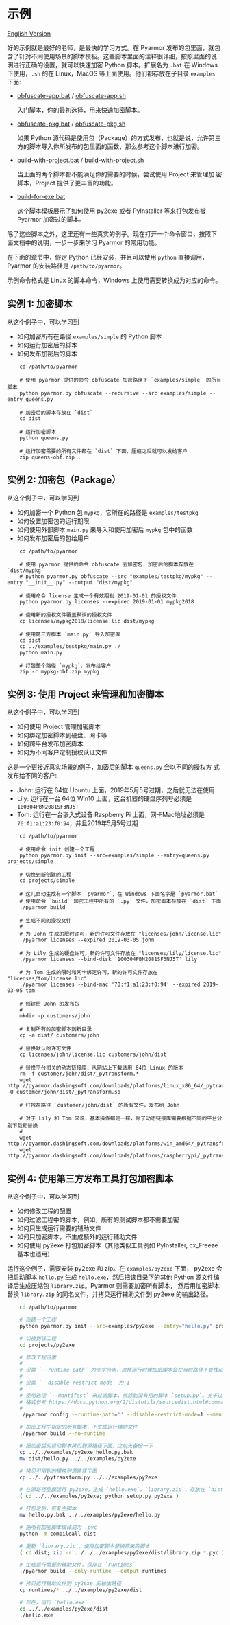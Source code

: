 # 示例

[English Version](README.md)

好的示例就是最好的老师，是最快的学习方式。在 Pyarmor 发布的包里面，就包
含了针对不同使用场景的脚本模板。这些脚本里面的注释很详细，按照里面的说
明进行正确的设置，就可以快速加密 Python 脚本。扩展名为 `.bat` 在
Windows 下使用，`.sh` 的在 Linux，MacOS 等上面使用。他们都存放在子目录
`examples` 下面:

* [obfuscate-app.bat](obfuscate-app.bat) / [obfuscate-app.sh](obfuscate-app.sh)

    入门脚本，你的最初选择，用来快速加密脚本。

* [obfuscate-pkg.bat](obfuscate-pkg.bat) / [obfuscate-pkg.sh](obfuscate-pkg.sh)

    如果 Python 源代码是使用包（Package）的方式发布，也就是说，允许第三
    方的脚本导入你所发布的包里面的函数，那么参考这个脚本进行加密。

* [build-with-project.bat](build-with-project.bat) / [build-with-project.sh](build-with-project.sh)

    当上面的两个脚本都不能满足你的需要的时候，尝试使用 Project 来管理加
    密脚本，Project 提供了更丰富的功能。

* [build-for-exe.bat](build-for-exe.bat)

    这个脚本模板展示了如何使用 py2exe 或者 PyInstaller 等来打包发布被
    Pyarmor 加密过的脚本。

除了这些脚本之外，这里还有一些真实的例子。现在打开一个命令窗口，按照下
面文档中的说明，一步一步来学习 Pyarmor 的常用功能。

在下面的章节中，假定 Python 已经安装，并且可以使用 `python` 直接调用，
Pyarmor 的安装路径是 `/path/to/pyarmor`。

示例命令格式是 Linux 的脚本命令，Windows 上使用需要转换成为对应的命令。

## 实例 1: 加密脚本

从这个例子中，可以学习到

* 如何加密所有在路径 `examples/simple` 的 Python 脚本
* 如何运行加密后的脚本
* 如何发布加密后的脚本

```
    cd /path/to/pyarmor

    # 使用 pyarmor 提供的命令 obfuscate 加密路径下 `examples/simple` 的所有脚本
    python pyarmor.py obfuscate --recursive --src examples/simple --entry queens.py

    # 加密后的脚本存放在 `dist`
    cd dist

    # 运行加密脚本
    python queens.py

    # 运行加密需要的所有文件都在 `dist` 下面，压缩之后就可以发给客户
    zip queens-obf.zip .
```

## 实例 2:  加密包（Package）

从这个例子中，可以学习到

* 如何加密一个 Python 包 `mypkg`，它所在的路径是 `examples/testpkg`
* 如何设置加密包的运行期限
* 如何使用外部脚本 `main.py` 来导入和使用加密后 `mypkg` 包中的函数
* 如何发布加密后的包给用户

```
    cd /path/to/pyarmor

    # 使用 pyarmor 提供的命令 obfuscate 去加密包，加密后的脚本存放在 `dist/mypkg`
    # python pyarmor.py obfuscate --src "examples/testpkg/mypkg" --entry "__init__.py" --output "dist/mypkg"

    # 使用命令 license 生成一个有效期到 2019-01-01 的授权文件
    python pyarmor.py licenses --expired 2019-01-01 mypkg2018

    # 使用新的授权文件覆盖默认的授权文件
    cp licenses/mypkg2018/license.lic dist/mypkg

    # 使用第三方脚本 `main.py` 导入加密库
    cd dist
    cp ../examples/testpkg/main.py ./
    python main.py

    # 打包整个路径 `mypkg`，发布给客户
    zip -r mypkg-obf.zip mypkg
```

## 实例 3: 使用 Project 来管理和加密脚本

从这个例子中，可以学习到

* 如何使用 Project 管理加密脚本
* 如何绑定加密脚本到硬盘、网卡等
* 如何跨平台发布加密脚本
* 如何为不同客户定制授权认证文件

这是一个更接近真实场景的例子，加密后的脚本 `queens.py` 会以不同的授权方
式发布给不同的客户:

* John: 运行在 64位 Ubuntu 上面，2019年5月5号过期，之后就无法在使用
* Lily: 运行在一台 64位 Win10 上面，这台机器的硬盘序列号必须是 `100304PBN2081SF3NJ5T`
* Tom: 运行在一台嵌入式设备 Raspberry Pi 上面，网卡Mac地址必须是 `70:f1:a1:23:f0:94`，并且2019年5月5号过期

```
    cd /path/to/pyarmor

    # 使用命令 init 创建一个工程
    python pyarmor.py init --src=examples/simple --entry=queens.py projects/simple

    # 切换到新创建的工程
    cd projects/simple

    # 这儿自动生成有一个脚本 `pyarmor`，在 Windows 下面名字是 `pyarmor.bat`
    # 使用命令 `build` 加密工程中所有的 `.py` 文件，加密脚本存放在 `dist` 下面
    ./pyarmor build

    # 生成不同的授权文件
    #
    # 为 John 生成的限时许可，新的许可文件存放在 "licenses/john/license.lic"
    ./pyarmor licenses --expired 2019-03-05 john

    # 为 Lily 生成的硬盘许可，新的许可文件存放在 "licenses/lily/license.lic"
    ./pyarmor licenses --bind-disk '100304PBN2081SF3NJ5T' lily

    # 为 Tom 生成的限时和网卡绑定许可，新的许可文件存放在 "licenses/tom/license.lic"
    ./pyarmor licenses --bind-mac '70:f1:a1:23:f0:94' --expired 2019-03-05 tom

    # 创建给 John 的发布包
    #
    mkdir -p customers/john

    # 复制所有的加密脚本到新目录
    cp -a dist/ customers/john

    # 替换默认的许可文件
    cp licenses/john/license.lic customers/john/dist

    # 替换平台相关的动态链接库，从网站上下载适用 64位 Linux 的版本
    rm -f customer/john/dist/_pytransform.*
    wget http://pyarmor.dashingsoft.com/downloads/platforms/linux_x86_64/_pytransform.so -O customer/john/dist/_pytransform.so

    # 打包在路径 `customer/john/dist` 的所有文件，发布给 John

    # 对于 Lily 和 Tom 来说，基本操作都是一样，除了动态链接库需要根据不同的平台分别下载和替换
    #
    wget http://pyarmor.dashingsoft.com/downloads/platforms/win_amd64/_pytransform.dll
    wget http://pyarmor.dashingsoft.com/downloads/platforms/raspberrypi/_pytransform.so

```

## 实例 4: 使用第三方发布工具打包加密脚本

从这个例子中，可以学习到

* 如何修改工程的配置
* 如何过滤工程中的脚本，例如，所有的测试脚本都不需要加密
* 如何只生成运行需要的辅助文件
* 如何只加密脚本，不生成额外的运行辅助文件
* 如何使用 py2exe 打包加密脚本（其他类似工具例如 PyInstaller, cx_Freeze 基本也适用）

运行这个例子，需要安装 py2exe 和 zip。在 `examples/py2exe` 下面，
py2exe 会把启动脚本 `hello.py` 生成 `hello.exe`，然后把该目录下的其他
Python 源文件编译后生成压缩包 `library.zip`。Pyarmor 则需要加密所有脚本，
然后用加密脚本替换 `library.zip` 的同名文件，并拷贝运行辅助文件到
py2exe 的输出路径。

```bash
    cd /path/to/pyarmor

    # 创建一个工程
    python pyarmor.py init --src=examples/py2exe --entry="hello.py" projects/py2exe

    # 切换到该工程
    cd projects/py2exe

    # 修改工程设置
    #
    # 设置 `--runtime-path` 为空字符串，这样运行时候加密脚本会在当前路径下查找动态库
    #
    # 设置 `--disable-restrict-mode` 为 1
    #
    # 使用选项 `--mantifest` 来过滤脚本，排除到没有用的脚本 `setup.py`。关于过滤器的
    # 格式参考 https://docs.python.org/2/distutils/sourcedist.html#commands
    #
    ./pyarmor config --runtime-path='' --disable-restrict-mode=1 --manifest "include *.py, exclude setup.py"

    # 加密工程中指定的所有脚本，不生成运行辅助文件
    ./pyarmor build --no-runtime

    # 把加密后的启动脚本拷贝到源路径下面，之前先备份一下
    cp ../../examples/py2exe hello.py.bak
    mv dist/hello.py ../../examples/py2exe

    # 拷贝引用到的模块到源路径下面
    cp ../../pytransform.py ../../examples/py2exe

    # 在源路径里面运行 py2exe，生成 `hello.exe`，`library.zip`，存放在 `dist` 下面
    ( cd ../../examples/py2exe; python setup.py py2exe )

    # 打包之后，恢复主脚本
    mv hello.py.bak ../../examples/py2exe/hello.py

    # 把所有加密脚本编译成为 .pyc
    python -m compileall dist

    # 更新 `library.zip`，使用加密脚本替换原来的脚本
    ( cd dist; zip -r ../../../examples/py2exe/dist/library.zip *.pyc )

    # 生成运行需要的辅助文件，保存在 `runtimes`
    ./pyarmor build --only-runtime --output runtimes

    # 拷贝运行辅助文件到 py2exe 的输出路径
    cp runtimes/* ../../examples/py2exe/dist

    # 现在，运行 `hello.exe`
    cd ../../examples/py2exe/dist
    ./hello.exe
```
